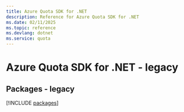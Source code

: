 ```yaml
---
title: Azure Quota SDK for .NET
description: Reference for Azure Quota SDK for .NET
ms.date: 02/11/2025
ms.topic: reference
ms.devlang: dotnet
ms.service: quota
---
```

# Azure Quota SDK for .NET - legacy
## Packages - legacy
[!INCLUDE [packages](quota-index.md)]